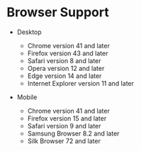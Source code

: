 # Browser Support

- Desktop
  - Chrome version 41 and later
  - Firefox version 43 and later
  - Safari version 8 and later
  - Opera version 12 and later
  - Edge version 14 and later
  - Internet Explorer version 11 and later

- Mobile
  - Chrome version 41 and later
  - Firefox version 15 and later
  - Safari version 9 and later
  - Samsung Browser 8.2 and later
  - Silk Browser 72 and later
